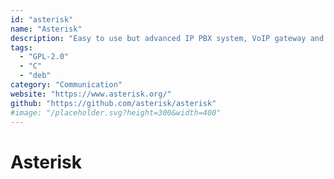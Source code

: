 ```yaml
---
id: "asterisk"
name: "Asterisk"
description: "Easy to use but advanced IP PBX system, VoIP gateway and conference server."
tags:
  - "GPL-2.0"
  - "C"
  - "deb"
category: "Communication"
website: "https://www.asterisk.org/"
github: "https://github.com/asterisk/asterisk"
#image: "/placeholder.svg?height=300&width=400"
---
```


# Asterisk
